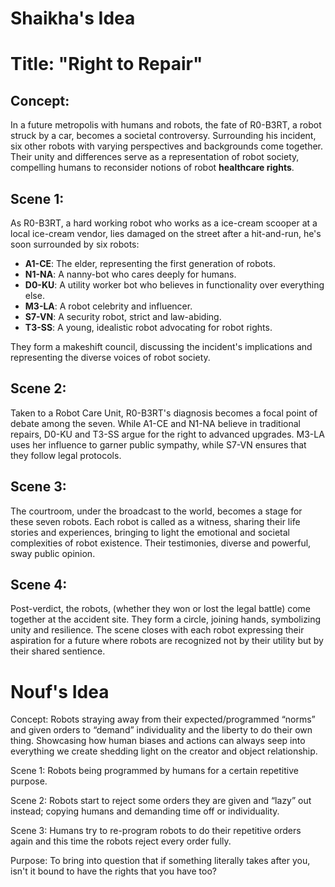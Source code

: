 # Shaikha's Idea
# Title: "Right to Repair"

## Concept: 
In a future metropolis with humans and robots, the fate of R0-B3RT, a robot struck by a car, becomes a societal controversy. Surrounding his incident, six other robots with varying perspectives and backgrounds come together. 
Their unity and differences serve as a representation of robot society, compelling humans to reconsider notions of robot **healthcare rights**.

## Scene 1:
As R0-B3RT, a hard working robot who works as a ice-cream scooper at a local ice-cream vendor, lies damaged on the street after a hit-and-run, he's soon surrounded by six robots: 

- **A1-CE**: The elder, representing the first generation of robots.
- **N1-NA**: A nanny-bot who cares deeply for humans.
- **D0-KU**: A utility worker bot who believes in functionality over everything else.
- **M3-LA**: A robot celebrity and influencer.
- **S7-VN**: A security robot, strict and law-abiding.
- **T3-SS**: A young, idealistic robot advocating for robot rights.

They form a makeshift council, discussing the incident's implications and representing the diverse voices of robot society.

## Scene 2:
Taken to a Robot Care Unit, R0-B3RT's diagnosis becomes a focal point of debate among the seven. While A1-CE and N1-NA believe in traditional repairs, D0-KU and T3-SS argue for the right to advanced upgrades. M3-LA uses her influence to garner public sympathy, while S7-VN ensures that they follow legal protocols.

## Scene 3:
The courtroom, under the broadcast to the world, becomes a stage for these seven robots. Each robot is called as a witness, sharing their life stories and experiences, bringing to light the emotional and societal complexities of robot existence. Their testimonies, diverse and powerful, sway public opinion.

## Scene 4:
Post-verdict, the robots, (whether they won or lost the legal battle) come together at the accident site. They form a circle, joining hands, symbolizing unity and resilience. The scene closes with each robot expressing their aspiration for a future where robots are recognized not by their utility but by their shared sentience.

# Nouf's Idea
Concept:
Robots straying away from their expected/programmed “norms” and given orders to “demand” individuality and the liberty to do their own thing. Showcasing how human biases and actions can always seep into everything we create shedding light on the creator and object relationship.

Scene 1:
Robots being programmed by humans for a certain repetitive purpose. 

Scene 2:
Robots start to reject some orders they are given and “lazy” out instead; copying humans and demanding time off or individuality.

Scene 3:
Humans try to re-program robots to do their repetitive orders again and this time the robots reject every order fully. 

Purpose: To bring into question that if something literally takes after you, isn't it bound to have the rights that you have too?
